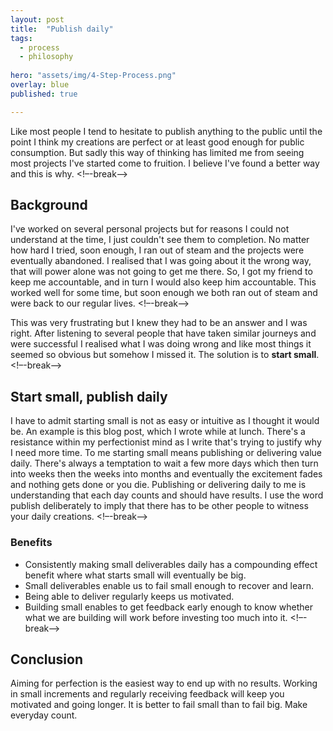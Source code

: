 ```yaml
---
layout: post
title:  "Publish daily"
tags:
  - process
  - philosophy
  
hero: "assets/img/4-Step-Process.png"
overlay: blue
published: true

---
```

Like most people I tend to hesitate to publish anything to the public until the point I think my creations are perfect or at least good enough for public consumption.
But sadly this way of thinking has limited me from seeing most projects I've started come to fruition. I believe I've found a better way and this is why.
<!–-break-–>

## Background
 
 I've worked on several personal projects but for reasons I could not understand at the time, I just couldn't see them to completion. 
 No matter how hard I tried, soon enough, I ran out of steam and the projects were eventually abandoned.
 I realised that I was going about it the wrong way, that will power alone was not going to get me there. 
 So, I got my friend to keep me accountable, and in turn I would also keep him accountable. 
 This worked well for some time, but soon enough we both ran out of steam and were back to our regular lives.
 <!–-break-–>
 
 This was very frustrating but I knew they had to be an answer and I was right. 
 After listening to several people that have taken similar journeys and were successful I realised what I was doing wrong and like most things it seemed so obvious but somehow I missed it. 
 The solution is to **start small**.
 <!–-break-–>
## Start small, publish daily
 I have to admit starting small is not as easy or intuitive as I thought it would be.
 An example is this blog post, which I wrote while at lunch. There's a resistance within my perfectionist mind as I write  that's trying to justify why I need more time.
 To me starting small means publishing or delivering value daily. There's always a temptation to wait a few more days which then turn into weeks then the weeks into months and eventually the excitement fades and nothing gets done or you die.
 Publishing or delivering daily to me is understanding that each day counts and should have results. I use the word publish deliberately to imply that there has to be other people to witness your daily creations.
 <!–-break-–>
### Benefits
 - Consistently making small deliverables daily has a compounding effect benefit where what starts small will eventually be big.
 - Small deliverables enable us to fail small enough to recover and learn.
 - Being able to deliver regularly keeps us motivated.
 - Building small enables to get feedback early enough to know whether what we are building will work before investing too much into it.
 <!–-break-–>
 
## Conclusion
 Aiming for perfection is the easiest way to end up with no results. 
 Working in small increments and regularly receiving feedback will keep you motivated and going longer.
 It is better to fail small than to fail big.
 Make everyday count.
  
  
  
  
